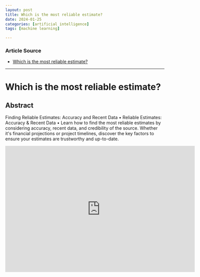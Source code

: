 ```yaml
---
layout: post
title: Which is the most reliable estimate? 
date: 2024-01-25
categories: [artificial intelligence]
tags: [machine learning]

---
```


### Article Source

* [Which is the most reliable estimate?](https://www.youtube.com/watch?v=xfx1aWT9aMM)

---

# Which is the most reliable estimate? 


## Abstract

Finding Reliable Estimates: Accuracy and Recent Data • Reliable Estimates: Accuracy & Recent Data • Learn how to find the most reliable estimates by considering accuracy, recent data, and credibility of the source. Whether it's financial projections or project timelines, discover the key factors to ensure your estimates are trustworthy and up-to-date.

<iframe width="600" height="400" src="https://www.youtube.com/embed/xfx1aWT9aMM?si=mAYAmV6TDKXq_6ie" title="YouTube video player" frameborder="0" allow="accelerometer; autoplay; clipboard-write; encrypted-media; gyroscope; picture-in-picture; web-share" allowfullscreen></iframe>